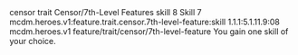 <ability>
  <metadata>
    <class>censor</class>
    <feature_type>trait</feature_type>
    <file_dpath>Censor/7th-Level Features</file_dpath>
    <item_id>skill</item_id>
    <item_index>8</item_index>
    <item_name>Skill</item_name>
    <level>7</level>
    <scc>mcdm.heroes.v1:feature.trait.censor.7th-level-feature:skill</scc>
    <scdc>1.1.1:5.1.11.9:08</scdc>
    <source>mcdm.heroes.v1</source>
    <type>feature/trait/censor/7th-level-feature</type>
  </metadata>
  <effects>
    <effect type="mundane">You gain one skill of your choice.</effect>
  </effects>
</ability>
